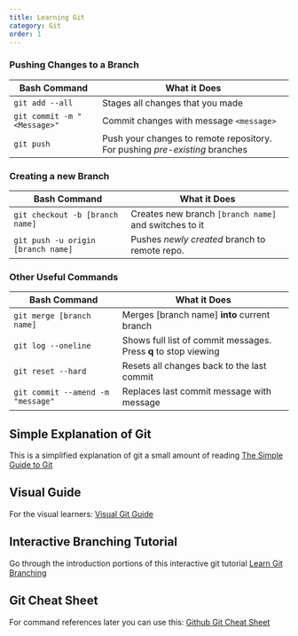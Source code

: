 ```yaml
---
title: Learning Git
category: Git
order: 1
---
```

### Pushing Changes to a Branch

| Bash Command | What it Does |  
| --- | --- |
| `git add --all` | Stages all changes that you made |
| `git commit -m "<Message>"` | Commit changes with message `<message>` |
| `git push` | Push your changes to remote repository. For pushing *pre-existing* branches |

### Creating a new Branch

| Bash Command | What it Does |  
| --- | --- |
| `git checkout -b [branch name]` | Creates new branch `[branch name]` and switches to it |
| `git push -u origin [branch name]` | Pushes *newly created* branch to remote repo. |

### Other Useful Commands  

| Bash Command | What it Does |  
| --- | --- |  
| `git merge [branch name]` | Merges [branch name] __into__ current branch |  
| `git log --oneline` | Shows full list of commit messages. Press **q** to stop viewing |
| `git reset --hard` | Resets all changes back to the last commit |
| `git commit --amend -m "message"` | Replaces last commit message with message |

## Simple Explanation of Git
This is a simplified explanation of git a small amount of reading
[The Simple Guide to Git](https://rogerdudler.github.io/git-guide/)

## Visual Guide
For the visual learners: [Visual Git Guide](https://marklodato.github.io/visual-git-guide/index-en.html)

## Interactive Branching Tutorial
Go through the introduction portions of this interactive git tutorial
[Learn Git Branching](https://learngitbranching.js.org/?locale=en_US)

## Git Cheat Sheet
For command references later you can use this: [Github Git Cheat Sheet](https://github.github.com/training-kit/downloads/github-git-cheat-sheet.pdf)